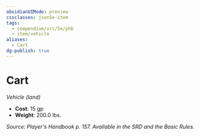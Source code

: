 ```yaml
---
obsidianUIMode: preview
cssclasses: json5e-item
tags:
  - compendium/src/5e/phb
  - item/vehicle
aliases:
  - Cart
dg-publish: true
---
```

# Cart
*Vehicle (land)*  

- **Cost**: 15 gp
- **Weight**: 200.0 lbs.

*Source: Player's Handbook p. 157. Available in the SRD and the Basic Rules.*